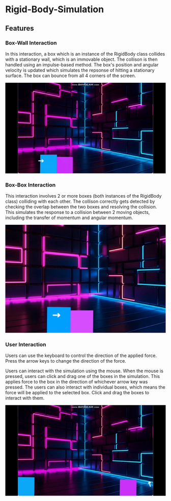 # Rigid-Body-Simulation

## Features

### Box-Wall Interaction
In this interaction, a box which is an instance of the RigidBody class collides with a stationary wall, which is an immovable object. The collison is then handled using an impulse-based method. The box's position and angular velocity is updated which simulates the repsonse of hitting a stationary surface. The box can bounce from all 4 corners of the screen.

![Box-Wall](box.gif)

### Box-Box Interaction
This interaction involves 2 or more boxes (both instances of the RigidBody class) colliding with each other. The collison correctly gets detected by checking the overlap between the two boxes and resolving the collision. This simulates the response to a collision between 2 moving objects, including the transfer of momentum and angular momentum.

![Box-Box](box_box.png)

### User Interaction
Users can use the keyboard to control the direction of the applied force. Press the arrow keys to change the direction of the force.

Users can interact with the simulation using the mouse. When the mouse is pressed, users can click and drag one of the boxes in the simulation. This applies force to the box in the direction of whichever arrow key was pressed. The users can also interact with individual boxes, which means the force will be applied to the selected box. Click and drag the boxes to interact with them.

![User](user.gif)

